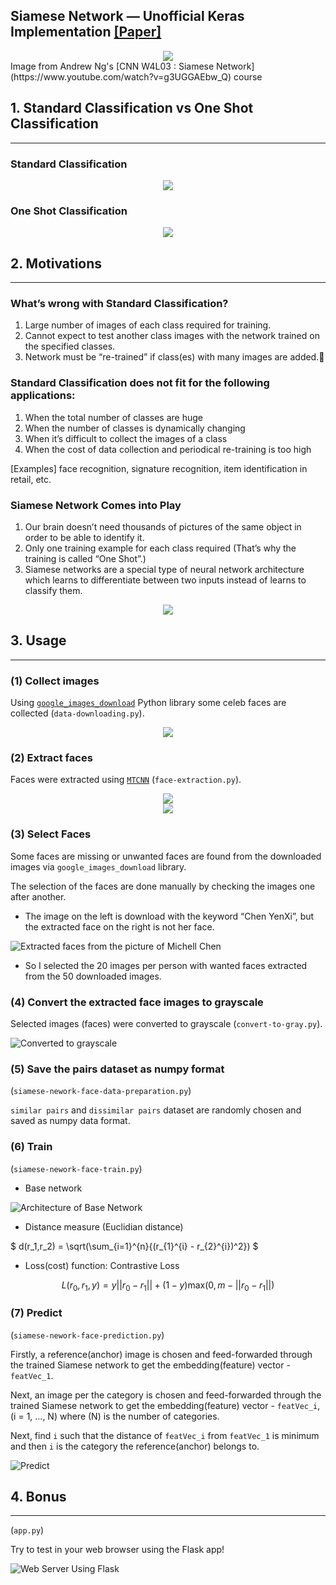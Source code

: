 ## Siamese Network &mdash; Unofficial Keras Implementation [[Paper]](https://www.cs.cmu.edu/~rsalakhu/papers/oneshot1.pdf)

<div align="center">
  <img src="./assets/00.jpg">
</div>
Image from Andrew Ng's [CNN W4L03 : Siamese Network](https://www.youtube.com/watch?v=g3UGGAEbw_Q) course

## 1. Standard Classification vs One Shot Classification
-----
### Standard Classification
<div align="center">
  <img src="./assets/01.png">
</div>

### One Shot Classification
<div align="center">
  <img src="./assets/02.png">
</div>

## 2. Motivations
-----
### What’s wrong with Standard Classification?
1. Large number of images of each class required for training.
2. Cannot expect to test another class images with the network trained on the specified classes.
3. Network must be “re-trained” if class(es) with many images are added.

### Standard Classification does not fit for the following applications:
1. When the total number of classes are huge
2. When the number of classes is dynamically changing
3. When it’s difficult to collect the images of a class
4. When the cost of data collection and periodical re-training is too high

[Examples] face recognition, signature recognition, item identification in retail, etc.

### Siamese Network Comes into Play
1. Our brain doesn’t need thousands of pictures of the same object in order to be able to identify it.
2. Only one training example for each class required (That’s why the training is called “One Shot”.)
3. Siamese networks are a special type of neural network architecture which learns to differentiate between two inputs instead of learns to classify them.

<div align="center">
  <img src="./assets/03.png">
</div>

## 3. Usage
-----
### (1) Collect images
Using [`google_images_download`](https://pypi.org/project/google_images_download/) Python library some celeb faces are collected (`data-downloading.py`).

<div align="center">
  <img src="./assets/04.png">
</div>

### (2) Extract faces
Faces were extracted using [`MTCNN`](https://github.com/ipazc/mtcnn) (`face-extraction.py`).

<div align="center">
  <img src="./assets/05.png">
</div>

<div align="center">
  <img src="./assets/06.png">
</div>

### (3) Select Faces
Some faces are missing or unwanted faces are found from the downloaded images via `google_images_download` library.

The selection of the faces are done manually by checking the images one after another.

* The image on the left is download with the keyword “Chen YenXi”, but the extracted face on the right is not her face.

![Extracted faces from the picture of Michell Chen](./assets/07.png)

* So I selected the 20 images per person with wanted faces extracted from the 50 downloaded images.

### (4) Convert the extracted face images to grayscale
Selected images (faces) were converted to grayscale (`convert-to-gray.py`).

![Converted to grayscale](./assets/08.png)

### (5) Save the pairs dataset as numpy format
(`siamese-nework-face-data-preparation.py`)

`similar pairs` and `dissimilar pairs` dataset are randomly chosen and saved as numpy data format.

### (6) Train
(`siamese-nework-face-train.py`)

* Base network

![Architecture of Base Network](./assets/09.jpg)

* Distance measure (Euclidian distance)

$ d(r_1,r_2) = \sqrt(\sum_{i=1}^{n}{(r_{1}^{i} - r_{2}^{i})^2}) $

* Loss(cost) function: Contrastive Loss

$$ L(r_0, r_1, y) = y ||r_0 - r_1|| + (1 - y) \mathrm{max}(0, m - ||r_0 - r_1||) $$

### (7) Predict
(`siamese-nework-face-prediction.py`)

Firstly, a reference(anchor) image is chosen and feed-forwarded through the trained Siamese network to get the embedding(feature) vector - `featVec_1`.

Next, an image per the category is chosen and feed-forwarded through the trained Siamese network to get the embedding(feature) vector - `featVec_i`, \(i = 1, ..., N\) where \(N\) is the number of categories.

Next, find `i` such that the distance of `featVec_i` from `featVec_1` is minimum and then `i` is the category the reference(anchor) belongs to.

![Predict](./assets/10.jpg)

## 4. Bonus
-----
(`app.py`)

Try to test in your web browser using the Flask app!

![Web Server Using Flask](./assets/11.jpg)

<script id="MathJax-script" async src="https://cdn.jsdelivr.net/npm/mathjax@3/es5/tex-mml-chtml.js"></script>

